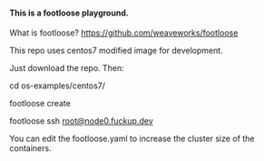 #### This is a footloose playground.

What is footloose?
https://github.com/weaveworks/footloose

This repo uses centos7 modified image for development.

Just download the repo. Then:

cd os-examples/centos7/

footloose create

footloose ssh root@node0.fuckup.dev

You can edit the footloose.yaml to increase the cluster size of the containers. 
